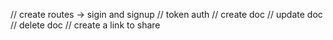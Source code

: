 // create routes -> sigin and signup
// token auth
// create doc
// update doc
// delete doc 
// create a link to share